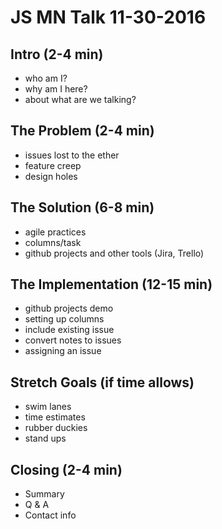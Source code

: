 JS MN Talk 11-30-2016
=====================
Intro (2-4 min)
---------------
* who am I?
* why am I here?
* about what are we talking?

The Problem (2-4 min)
---------------------
* issues lost to the ether
* feature creep
* design holes

The Solution (6-8 min)
-----------------------
* agile practices
* columns/task
* github projects and other tools (Jira, Trello)

The Implementation (12-15 min)
------------------------------
* github projects demo
* setting up columns
* include existing issue
* convert notes to issues
* assigning an issue

Stretch Goals (if time allows)
------------------------------
* swim lanes
* time estimates
* rubber duckies
* stand ups

Closing (2-4 min)
-----------------
* Summary
* Q & A
* Contact info

